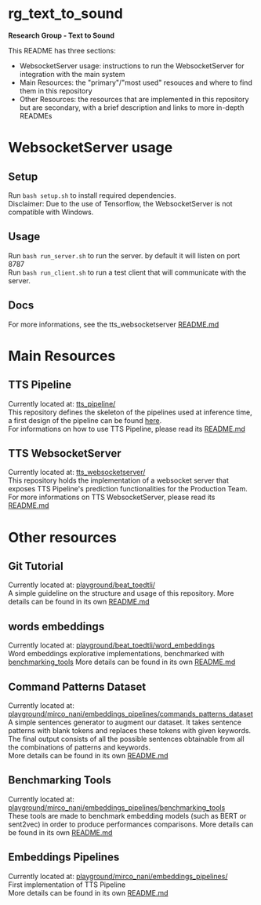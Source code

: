 # rg_text_to_sound
**Research Group - Text to Sound**  
  
This README has three sections:
* WebsocketServer usage: instructions to run the WebsocketServer for integration with the main system
* Main Resources: the "primary"/"most used" resouces and where to find them in this repository
* Other Resources: the resources that are implemented in this repository but are secondary, with a brief description and links to more in-depth READMEs

# WebsocketServer usage
## Setup
Run ``` bash setup.sh ``` to install required dependencies.   
Disclaimer: Due to the use of Tensorflow, the WebsocketServer is not compatible with Windows.
## Usage
Run ``` bash run_server.sh ``` to run the server. by default it will listen on port 8787   
Run ``` bash run_client.sh ``` to run a test client that will communicate with the server.
## Docs
For more informations, see the tts_websocketserver [README.md](tts_websocketserver/README.md) 

# Main Resources
## TTS Pipeline
Currently located at: [tts_pipeline/](tts_pipeline)  
This repository defines the skeleton of the pipelines used at inference time, a first design of the pipeline can be found [here](https://docs.google.com/presentation/d/1Cx96uZUxc3dx-PRyFl2v2R7lmjZ05UeixxwqPsBeEBQ/edit#slide=id.gbf06894dcc_0_30).  
For informations on how to use TTS Pipeline, please read its [README.md](tts_pipeline/README.md)  
## TTS WebsocketServer
Currently located at: [tts_websocketserver/](tts_websocketserver/)  
This repository holds the implementation of a websocket server that exposes TTS Pipeline's prediction functionalities for the Production Team.  
For more informations on TTS WebsocketServer, please read its [README.md](tts_websocketserver/README.md)  


# Other resources
## Git Tutorial
Currently located at: [playground/beat_toedtli/](playground/beat_toedtli/)  
A simple guideline on the structure and usage of this repository.
More details can be found in its own [README.md](playground/beat_toedtli/README.md)  

## words embeddings
Currently located at: [playground/beat_toedtli/word_embeddings](playground/beat_toedtli/word_embeddings)  
Word embeddings explorative implementations, benchmarked with [benchmarking_tools](playground/mirco_nani/embeddings_pipelines/benchmarking_tools)
More details can be found in its own [README.md](playground/beat_toedtli/word_embeddings/README.md)  

## Command Patterns Dataset
Currently located at: [playground/mirco_nani/embeddings_pipelines/commands_patterns_dataset](playground/mirco_nani/embeddings_pipelines/commands_patterns_dataset)  
A simple sentences generator to augment our dataset. It takes sentence patterns with blank tokens and replaces these tokens with given keywords. The final output consists of all the possible sentences obtainable from all the combinations of patterns and keywords.  
More details can be found in its own [README.md](playground/mirco_nani/embeddings_pipelines/commands_patterns_dataset/README.md)  

## Benchmarking Tools
Currently located at: [playground/mirco_nani/embeddings_pipelines/benchmarking_tools](playground/mirco_nani/embeddings_pipelines/benchmarking_tools)  
These tools are made to benchmark embedding models (such as BERT or sent2vec) in order to produce performances comparisons.
More details can be found in its own [README.md](playground/mirco_nani/embeddings_pipelines/benchmarking_tools/README.md)  

## Embeddings Pipelines
Currently located at: [playground/mirco_nani/embeddings_pipelines/](playground/mirco_nani/embeddings_pipelines/)   
First implementation of TTS Pipeline  
More details can be found in its own [README.md](playground/mirco_nani/embeddings_pipelines/embeddings_pipelines/README.md)  